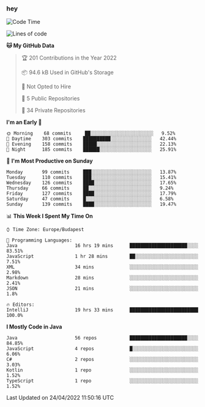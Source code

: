 ### hey

<!--START_SECTION:waka-->
![Code Time](http://img.shields.io/badge/Code%20Time-700%20hrs%2057%20mins-blue)

![Lines of code](https://img.shields.io/badge/From%20Hello%20World%20I%27ve%20Written-491%20Thousand%20lines%20of%20code-blue)

**🐱 My GitHub Data** 

> 🏆 201 Contributions in the Year 2022
 > 
> 📦 94.6 kB Used in GitHub's Storage 
 > 
> 🚫 Not Opted to Hire
 > 
> 📜 5 Public Repositories 
 > 
> 🔑 34 Private Repositories  
 > 
**I'm an Early 🐤** 

```text
🌞 Morning    68 commits     ██░░░░░░░░░░░░░░░░░░░░░░░   9.52% 
🌆 Daytime    303 commits    ██████████░░░░░░░░░░░░░░░   42.44% 
🌃 Evening    158 commits    █████░░░░░░░░░░░░░░░░░░░░   22.13% 
🌙 Night      185 commits    ██████░░░░░░░░░░░░░░░░░░░   25.91%

```
📅 **I'm Most Productive on Sunday** 

```text
Monday       99 commits     ███░░░░░░░░░░░░░░░░░░░░░░   13.87% 
Tuesday      110 commits    ███░░░░░░░░░░░░░░░░░░░░░░   15.41% 
Wednesday    126 commits    ████░░░░░░░░░░░░░░░░░░░░░   17.65% 
Thursday     66 commits     ██░░░░░░░░░░░░░░░░░░░░░░░   9.24% 
Friday       127 commits    ████░░░░░░░░░░░░░░░░░░░░░   17.79% 
Saturday     47 commits     █░░░░░░░░░░░░░░░░░░░░░░░░   6.58% 
Sunday       139 commits    ████░░░░░░░░░░░░░░░░░░░░░   19.47%

```


📊 **This Week I Spent My Time On** 

```text
⌚︎ Time Zone: Europe/Budapest

💬 Programming Languages: 
Java                     16 hrs 19 mins      █████████████████████░░░░   83.51% 
JavaScript               1 hr 28 mins        ██░░░░░░░░░░░░░░░░░░░░░░░   7.51% 
XML                      34 mins             ░░░░░░░░░░░░░░░░░░░░░░░░░   2.98% 
Markdown                 28 mins             ░░░░░░░░░░░░░░░░░░░░░░░░░   2.41% 
JSON                     21 mins             ░░░░░░░░░░░░░░░░░░░░░░░░░   1.8%

🔥 Editors: 
IntelliJ                 19 hrs 33 mins      █████████████████████████   100.0%

```

**I Mostly Code in Java** 

```text
Java                     56 repos            █████████████████████░░░░   84.85% 
JavaScript               4 repos             █░░░░░░░░░░░░░░░░░░░░░░░░   6.06% 
C#                       2 repos             ░░░░░░░░░░░░░░░░░░░░░░░░░   3.03% 
Kotlin                   1 repo              ░░░░░░░░░░░░░░░░░░░░░░░░░   1.52% 
TypeScript               1 repo              ░░░░░░░░░░░░░░░░░░░░░░░░░   1.52%

```



 Last Updated on 24/04/2022 11:50:16 UTC
<!--END_SECTION:waka-->
